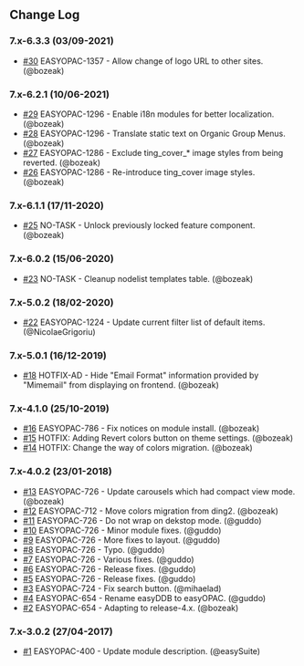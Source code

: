 ## Change Log

### 7.x-6.3.3 (03/09-2021)
- [#30](https://github.com/easySuite/easyddb_frontend_layout/pull/30) EASYOPAC-1357 - Allow change of logo URL to other sites. (@bozeak)

### 7.x-6.2.1 (10/06-2021)
- [#29](https://github.com/easySuite/easyddb_frontend_layout/pull/29) EASYOPAC-1296 - Enable i18n modules for better localization. (@bozeak)
- [#28](https://github.com/easySuite/easyddb_frontend_layout/pull/28) EASYOPAC-1296 - Translate static text on Organic Group Menus. (@bozeak)
- [#27](https://github.com/easySuite/easyddb_frontend_layout/pull/27) EASYOPAC-1286 - Exclude ting_cover_* image styles from being reverted. (@bozeak)
- [#26](https://github.com/easySuite/easyddb_frontend_layout/pull/26) EASYOPAC-1286 - Re-introduce ting_cover image styles. (@bozeak)

### 7.x-6.1.1 (17/11-2020)
- [#25](https://github.com/easySuite/easyddb_frontend_layout/pull/25) NO-TASK - Unlock previously locked feature component. (@bozeak)

### 7.x-6.0.2 (15/06-2020)
- [#23](https://github.com/easySuite/easyddb_frontend_layout/pull/23) NO-TASK - Cleanup nodelist templates table. (@bozeak)

### 7.x-5.0.2 (18/02-2020)
- [#22](https://github.com/easySuite/easyddb_frontend_layout/pull/22) EASYOPAC-1224 - Update current filter list of default items. (@NicolaeGrigoriu)

### 7.x-5.0.1 (16/12-2019)
- [#18](https://github.com/easySuite/easyddb_frontend_layout/pull/18) HOTFIX-AD - Hide "Email Format" information provided by "Mimemail" from displaying on frontend. (@bozeak)

### 7.x-4.1.0 (25/10-2019)
- [#16](https://github.com/easySuite/easyddb_frontend_layout/pull/16) EASYOPAC-786 - Fix notices on module install. (@bozeak)
- [#15](https://github.com/easySuite/easyddb_frontend_layout/pull/15) HOTFIX: Adding Revert colors button on theme settings. (@bozeak)
- [#14](https://github.com/easySuite/easyddb_frontend_layout/pull/14) HOTFIX: Change the way of colors migration. (@bozeak)

### 7.x-4.0.2 (23/01-2018)
- [#13](https://github.com/easySuite/easyddb_frontend_layout/pull/13) EASYOPAC-726 - Update carousels which had compact view mode. (@bozeak)
- [#12](https://github.com/easySuite/easyddb_frontend_layout/pull/12) EASYOPAC-712 - Move colors migration from ding2. (@bozeak)
- [#11](https://github.com/easySuite/easyddb_frontend_layout/pull/11) EASYOPAC-726 - Do not wrap on dekstop mode. (@guddo)
- [#10](https://github.com/easySuite/easyddb_frontend_layout/pull/10) EASYOPAC-726 - Minor module fixes. (@guddo)
- [#9](https://github.com/easySuite/easyddb_frontend_layout/pull/9) EASYOPAC-726 - More fixes to layout. (@guddo)
- [#8](https://github.com/easySuite/easyddb_frontend_layout/pull/8) EASYOPAC-726 - Typo. (@guddo)
- [#7](https://github.com/easySuite/easyddb_frontend_layout/pull/7) EASYOPAC-726 - Various fixes. (@guddo)
- [#6](https://github.com/easySuite/easyddb_frontend_layout/pull/6) EASYOPAC-726 - Release fixes. (@guddo)
- [#5](https://github.com/easySuite/easyddb_frontend_layout/pull/5) EASYOPAC-726 - Release fixes. (@guddo)
- [#3](https://github.com/easySuite/easyddb_frontend_layout/pull/3) EASYOPAC-724 - Fix search button. (@mihaelad)
- [#4](https://github.com/easySuite/easyddb_frontend_layout/pull/4) EASYOPAC-654 - Rename easyDDB to easyOPAC. (@guddo)
- [#2](https://github.com/easySuite/easyddb_frontend_layout/pull/2) EASYOPAC-654 - Adapting to release-4.x. (@bozeak)

### 7.x-3.0.2 (27/04-2017)
- [#1](https://github.com/easySuite/easyddb_frontend_layout/pull/1) EASYOPAC-400 - Update module description. (@easySuite)
